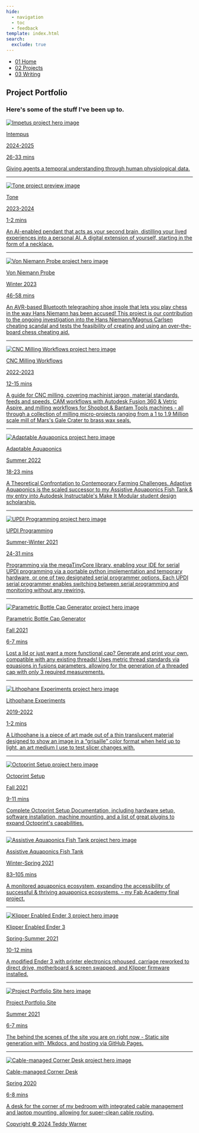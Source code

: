 ```yaml
---
hide:
  - navigation
  - toc
  - feedback
template: index.html
search:
  exclude: true
---
```


<head>
  <meta charset="UTF-8">
  <meta name="viewport" content="width=device-width, initial-scale=1.0">
  
  <!-- Primary Meta Tags -->
  <meta name="title" content="Projects - Teddy Warner">
  <meta name="description" content="Some of the Open-Source shenanigans I've been up to.">
  <meta name="keywords" content="Digital fabrication, PCB development, Mechatronics engineering, USC Iovine and Young Academy, Engineering design, Fab Academy, Hardware engineering, Rapid prototyping, CAD design, Physical computing, Electronics design, IoT development, Wearable technology, Engineering portfolio">
  <meta name="author" content="Teddy Warner">
  <meta name="robots" content="index, follow">
  
  <!-- Open Graph / Facebook -->
  <meta property="og:type" content="website">
  <meta property="og:url" content="https://teddywarner.org/proj/">
  <meta property="og:title" content="Projects - Teddy Warner">
  <meta property="og:description" content="Some of the Open-Source shenanigans I've been up to.">
  <meta property="og:image" content="https://teddywarner.org/assets/images/thumb.png">
  <meta property="og:image:type" content="image/png">
  <meta property="og:image:width" content="1200">
  <meta property="og:image:height" content="630">

  <!-- Twitter -->
  <meta property="twitter:card" content="summary_large_image">
  <meta property="twitter:url" content="https://teddywarner.org/proj/">
  <meta property="twitter:title" content="Projects - Teddy Warner">
  <meta property="twitter:description" content="Some of the Open-Source shenanigans I've been up to.">
  <meta property="twitter:image" content="https://teddywarner.org/assets/images/thumb.png">

  <!-- Existing resource links -->
  <script src="https://kit.fontawesome.com/79ff35ecec.js" crossorigin="anonymous"></script>
  <link rel="preconnect" href="https://fonts.googleapis.com">
  <link rel="preconnect" href="https://fonts.gstatic.com" crossorigin>
  <link href="https://fonts.googleapis.com/css2?family=Crimson+Pro:ital,wght@0,200..900;1,200..900&display=swap" rel="stylesheet">
  <link href="https://fonts.googleapis.com/css2?family=Crimson+Pro:ital,wght@0,200..900;1,200..900&family=JetBrains+Mono:ital,wght@0,100..800;1,100..800&display=swap" rel="stylesheet">
  <link rel="stylesheet" href="/assets/css/proj.css">
  <link rel="stylesheet" href="/assets/css/header.css">
</head>

  <nav class="main-navigation">
    <ul>
      <li><a class="home" href="https://teddywarner.com"><span class="navnum">01</span> Home</a></li>
      <li><a class="proj" href="https://teddywarner.com/proj/"><span class="navnum">02</span> Projects</a></li>
      <li><a class="writ" href="https://teddywarner.com/writ/"><span class="navnum">03</span> Writing</a></li>
    </ul>
  </nav>
  
  <div class="blur-overlay"></div>

<body>
  <main data-scroll-container>
  <div class="content-container">
    <section class="intro-section">
      <div class="content1">
        <div class="introabt">
          <h2>Project Portfolio</h2>
          <h3>Here's some of the stuff I've been up to.</h3>
        </div>
      </div>
    </section>
    <section class="writing">
      <div class="content6" id="content6">
        <div class="writparent">
          <a href="https://teddywarner.org/Projects/Impetus">
            <div class="imgparent"><img class="writeimg" src="../assets/images/learnedspec/hero.png" alt="Impetus project hero image"></div>
            <p class="projtitle">Intempus</p>
            <p class="writeyear">2024-2025</p>
            <span class="mobileyear">
            <p class="readtime">26-33 mins</p>
            </span>
            <p class="projdescription">Giving agents a temporal understanding through human physiological data.</p>
          </a>
        </div>
        <hr/>
        <!--
        <div class="writparent">
          <a target=”_blank” href="https://tawarner.webdev.iyaserver.com/acad276/VenueDB/docs/index.php">
            <div class="imgparent"><img class="writeimg" src="../assets/images/index/venuedb.png" alt="VenueDB project hero image"></div>
            <p class="projtitle">VenueDB</p>
            <p class="writeyear">Fall 2024</p>
            <span class="mobileyear">
            <p class="readtime">1-2 mins</p>
            </span>
            <p class="projdescription">A collection of all the best venues I've come across in and around USC, filterable by event type and number of people.</p>
          </a>
        </div>
        <hr/>-->
        <div class="writparent">
          <a target=”_blank” href="https://tone.computer/">
            <div class="imgparent"><img class="writeimg" src="../assets/images/index/toneSmall.png" alt="Tone project preview image"></div>
            <p class="projtitle">Tone</p>
            <p class="writeyear">2023-2024</p>
            <span class="mobileyear">
            <p class="readtime">1-2 mins</p>
            </span>
            <p class="projdescription">An AI-enabled pendant that acts as your second brain, distilling your lived experiences into a personal AI. A digital extension of yourself, starting in the form of a necklace.</p>
          </a>
        </div>
        <hr/>
        <div class="writparent">
          <a href="https://teddywarner.org/Projects/VonNiemannProbe/">
            <div class="imgparent"><img class="writeimg" src="../assets/images/VonNiemannProbe/vonNiemannHero.png" alt="Von Niemann Probe project hero image"></div>
            <p class="projtitle">Von Niemann Probe</p>
            <p class="writeyear">Winter 2023</p>
            <span class="mobileyear">
            <p class="readtime">46-58 mins</p>
            </span>
            <p class="projdescription">An AVR-based Bluetooth telegraphing shoe insole that lets you play chess in the way Hans Niemann has been accused! This project <span class="laphide">is our contribution to the ongoing investigation into the Hans Niemann/Magnus Carlsen cheating scandal and </span>tests the feasibility of creating and using an over-the-board chess cheating aid.</p>
          </a>
        </div>
        <hr/>
        <div class="writparent">
          <a href="https://teddywarner.org/Projects/MillingWorflow/">
            <div class="imgparent"><img class="writeimg" src="../assets/images/MillingWorkflow/hero.png" alt="CNC Milling Workflows project hero image"></div>
            <p class="projtitle">CNC Milling Workflows</p>
            <p class="writeyear">2022-2023</p>
            <span class="mobileyear">
            <p class="readtime">12-15 mins</p>
            </span>
            <p class="projdescription">A guide for CNC milling, covering machinist jargon, material standards, feeds and speeds, CAM workflows with Autodesk Fusion 360 & Vetric Aspire, and milling workflows for Shopbot & Bantam Tools machines<span class="laphide"> - all through a collection of milling micro-projects ranging from a 1 to 1.9 Million scale mill of Mars's Gale Crater to brass wax seals</span>.</p>
          </a>
        </div>
        <hr/>
        <div class="writparent">
          <a href="https://teddywarner.org/Projects/AdaptableAquaponics/">
            <div class="imgparent"><img class="writeimg" src="../assets/images/AdaptableAquaponics/hero.png" alt="Adaptable Aquaponics project hero image"></div>
            <p class="projtitle">Adaptable Aquaponics</p>
            <p class="writeyear">Summer 2022</p>
            <span class="mobileyear">
            <p class="readtime">18-23 mins</p>
            </span>
            <p class="projdescription">A Theoretical Confrontation to Contemporary Farming Challenges. Adaptive Aquaponics is the scaled successor to my Assistive Aquaponics Fish Tank & my entry into Autodesk Instructable's Make It Modular student design scholarship.</p>
          </a>
        </div>
        <hr/>
        <div class="writparent">
          <a href="https://teddywarner.org/Projects/SerialUPDI/">
            <div class="imgparent"><img class="writeimg" src="../assets/images/SerialUPDI/updiHero.png" alt="UPDI Programming project hero image"></div>
            <p class="projtitle">UPDI Programming</p>
            <p class="writeyear">Summer-Winter 2021</p>
            <span class="mobileyear">
            <p class="readtime">24-31 mins</p>
            </span>
            <p class="projdescription">Programming via the megaTinyCore library, enabling your IDE for serial UPDI programming via a portable python implementation and temporary hardware, or one of two designated serial programmer options.<span class="laphide"> Each UPDI serial programmer enables switching between serial programming and monitoring without any rewiring.</span></p>
          </a>
        </div>
        <hr/>
        <div class="writparent">
          <a href="https://teddywarner.org/Projects/ParametricGenerator/">
            <div class="imgparent"><img class="writeimg" src="../assets/images/ParametricGenerator/hero.png" alt="Parametric Bottle Cap Generator project hero image"></div>
            <p class="projtitle">Parametric Bottle Cap Generator</p>
            <p class="writeyear">Fall 2021</p>
            <span class="mobileyear">
            <p class="readtime">6-7 mins</p>
            </span>
            <p class="projdescription">Lost a lid or just want a more functional cap? Generate and print your own, compatible with any existing threads!<span class="laphide"> Uses metric thread standards via equasions in fusions parameters, allowing for the generation of a threaded cap with only 3 required measurements.</span></p>
          </a>
        </div>
        <hr/>
        <div class="writparent">
          <a href="https://teddywarner.org/Projects/LithophaneExperiments/">
            <div class="imgparent"><img class="writeimg" src="../assets/images/LithophaneExperiments/hero.png" alt="Lithophane Experiments project hero image"></div>
            <p class="projtitle">Lithophane Experiments</p>
            <p class="writeyear">2019-2022</p>
            <span class="mobileyear">
            <p class="readtime">1-2 mins</p>
            </span>
            <p class="projdescription">A Lithophane is a piece of art made out of a thin translucent material designed to show an image in a “grisaille” color format when held up to light, an art medium I use to test slicer changes with.</p>
          </a>
        </div>
        <hr/>
        <div class="writparent">
          <a href="https://teddywarner.org/Projects/Octoprint/">
            <div class="imgparent"><img class="writeimg" src="../assets/images/Octoprint/hero.png" alt="Octoprint Setup project hero image"></div>
            <p class="projtitle">Octoprint Setup</p>
            <p class="writeyear">Fall 2021</p>
            <span class="mobileyear">
            <p class="readtime">9-11 mins</p>
            </span>
            <p class="projdescription">Complete Octoprint Setup Documentation, including hardware setup, software installation, machine mounting, and a list of great plugins to expand Octoprint's capabilities.</p>
          </a>
        </div>
        <hr/>
        <div class="writparent">
          <a href="https://teddywarner.org/Projects/AssistiveAquaponics/">
            <div class="imgparent"><img class="writeimg" src="../assets/images/AssistiveAquaponics/hero.png" alt="Assistive Aquaponics Fish Tank project hero image"></div>
            <p class="projtitle">Assistive Aquaponics Fish Tank</p>
            <p class="writeyear">Winter-Spring 2021</p>
            <span class="mobileyear">
            <p class="readtime">83–105 mins</p>
            </span>
            <p class="projdescription">A monitored aquaponics ecosystem, expanding the accessibility of successful & thriving aquaponics ecosystems. - my Fab Academy final project.</p>
          </a>
        </div>
        <hr/>
        <div class="writparent">
          <a href="https://teddywarner.org/Projects/KlipperEnder3/">
            <div class="imgparent"><img class="writeimg" src="../assets/images/KlipperEnder3/hero.png" alt="Klipper Enabled Ender 3 project hero image"></div>
            <p class="projtitle">Klipper Enabled Ender 3</p>
            <p class="writeyear">Spring-Summer 2021</p>
            <span class="mobileyear">
            <p class="readtime">10-12 mins</p>
            </span>
            <p class="projdescription">A modified Ender 3 with printer electronics rehoused, carriage reworked to direct drive, motherboard & screen swapped, and Klipper firmware installed.</p>
          </a>
        </div>
        <hr/>
        <div class="writparent">
          <a href="https://teddywarner.org/Projects/ProjectPortfolioSite/">
            <div class="imgparent"><img class="writeimg" src="../assets/images/PortfolioSite/portfolioSiteHero.png" alt="Project Portfolio Site hero image"></div>
            <p class="projtitle">Project Portfolio Site</p>
            <p class="writeyear">Summer 2021</p>
            <span class="mobileyear">
            <p class="readtime">6-7 mins</p>
            </span>
            <p class="projdescription">The behind the scenes of the site you are on right now - Static site generation with` Mkdocs, and hosting via GitHub Pages.</p>
          </a>
        </div>
        <hr/>
        <div class="writparent">
          <a href="https://teddywarner.org/Projects/CornerDesk/">
            <div class="imgparent"><img class="writeimg" src="../assets/images/CornerDesk/hero.png" alt="Cable-managed Corner Desk project hero image"></div>
            <p class="projtitle">Cable-managed Corner Desk</p>
            <p class="writeyear">Spring 2020</p>
            <span class="mobileyear">
            <p class="readtime">6-8 mins</p>
            </span>
            <p class="projdescription">A desk for the corner of my bedroom with integrated cable management and laptop mounting, allowing for super-clean cable routing.</p>
          </a>
        </div>
      </div>
    </section>
    <section class="footer">
      <div class="content8">
        <div class="socialpar">
          <a target=”_blank” href="https://github.com/Twarner491">
            <i class="fa-brands fa-github"></i>
          </a>
        </div>
        <div class="socialpar">
          <a target=”_blank” href="https://x.com/WarnerTeddy">
            <i class="fa-brands fa-twitter"></i>
          </a>
        </div>
        <div class="socialpar">
          <a target=”_blank” href="mailto:tawarner@usc.edu">
            <i class="fa-solid fa-paper-plane"></i>
          </a>
        </div>
        <a target=”_blank” href="https://github.com/Twarner491/TeddyWarner.org/blob/main/LICENSE">
          <p class="copyright">Copyright © 2024 Teddy Warner</p>
        </a>
    </section>
    <h1 style="display:none;">Project Portfolio - Digital Fabrication & Engineering Projects</h1>
  </div>
  </main>
  <script>
    document.addEventListener("DOMContentLoaded", function() {
      const elements = ['content1', 'content6'];
      const observer = new ResizeObserver(entries => {
        entries.forEach(entry => {
          const id = entry.target.id;
          const height = entry.contentRect.height;
          document.documentElement.style.setProperty(`--${id}-height`, `${height}px`);
        });
      });
      elements.forEach(id => {
        const element = document.getElementById(id);
        if (element) observer.observe(element);
      });
    });
  </script>
  <script src="/assets/js/proj.js"></script>
  <script src="/assets/js/header.js"></script>
</body>
</html>
